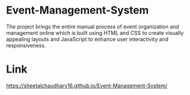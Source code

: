 # Event-Management-System
The project brings the entire manual process of event organization and management online which is built using HTML and CSS to create visually appealing layouts and JavaScript to enhance user interactivity and responsiveness.      
# Link 
https://sheetalchaudhary16.github.io/Event-Management-System/
